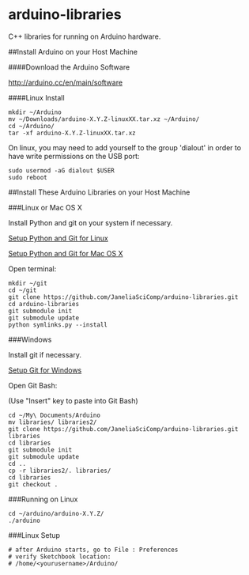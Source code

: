arduino-libraries
=================

C++ libraries for running on Arduino hardware.

##Install Arduino on your Host Machine

####Download the Arduino Software

<http://arduino.cc/en/main/software>

####Linux Install

```shell
mkdir ~/Arduino
mv ~/Downloads/arduino-X.Y.Z-linuxXX.tar.xz ~/Arduino/
cd ~/Arduino/
tar -xf arduino-X.Y.Z-linuxXX.tar.xz
```

On linux, you may need to add yourself to the group 'dialout' in order
to have write permissions on the USB port:

```shell
sudo usermod -aG dialout $USER
sudo reboot
```

##Install These Arduino Libraries on your Host Machine

###Linux or Mac OS X

Install Python and git on your system if necessary.

[Setup Python and Git for Linux](./PYTHON_GIT_SETUP_LINUX.md)

[Setup Python and Git for Mac OS X](./PYTHON_GIT_SETUP_MAC_OS_X.md)

Open terminal:

```shell
mkdir ~/git
cd ~/git
git clone https://github.com/JaneliaSciComp/arduino-libraries.git
cd arduino-libraries
git submodule init
git submodule update
python symlinks.py --install
```

###Windows

Install git if necessary.

[Setup Git for Windows](./GIT_SETUP_WINDOWS.md)

Open Git Bash:

(Use "Insert" key to paste into Git Bash)

```shell
cd ~/My\ Documents/Arduino
mv libraries/ libraries2/
git clone https://github.com/JaneliaSciComp/arduino-libraries.git libraries
cd libraries
git submodule init
git submodule update
cd ..
cp -r libraries2/. libraries/
cd libraries
git checkout .
```

###Running on Linux

```shell
cd ~/arduino/arduino-X.Y.Z/
./arduino
```

###Linux Setup

```shell
# after Arduino starts, go to File : Preferences
# verify Sketchbook location:
# /home/<yourusername>/Arduino/
```
